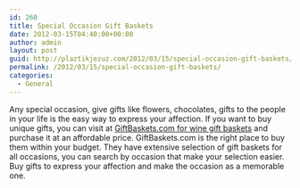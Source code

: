 ```yaml
---
id: 260
title: Special Occasion Gift Baskets
date: 2012-03-15T04:40:00+00:00
author: admin
layout: post
guid: http://plaztikjezuz.com/2012/03/15/special-occasion-gift-baskets/
permalink: /2012/03/15/special-occasion-gift-baskets/
categories:
  - General
---
```

Any special occasion, give gifts like flowers, chocolates, gifts to the people in your life is the easy way to express your affection. If you want to buy unique gifts, you can visit at [GiftBaskets.com for wine gift baskets](http://www.giftbaskets.com/gift-baskets-by-occasion/wine/9022+9024+4295093484.cfm) and purchase it at an affordable price. GiftBaskets.com is the right place to buy them within your budget. They have extensive selection of gift baskets for all occasions, you can search by occasion that make your selection easier. Buy gifts to express your affection and make the occasion as a memorable one.